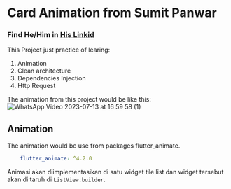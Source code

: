 # Card Animation from Sumit Panwar
### Find He/Him in [His Linkid](https://www.linkedin.com/in/sumit-coder/) 
This Project just practice of learing:
1. Animation
2. Clean architecture
3. Dependencies Injection
4. Http Request

The animation from this project would be like this:
![WhatsApp Video 2023-07-13 at 16 59 58 (1)](https://user-images.githubusercontent.com/54527045/253243321-ba55c25e-66a9-42f7-9c64-41cad97c547d.gif)


## Animation
The animation would be use from packages flutter_animate.
```yaml
    flutter_animate: ^4.2.0
```

Animasi akan diimplementasikan di satu widget tile list
dan widget tersebut akan di taruh di `ListView.builder`.